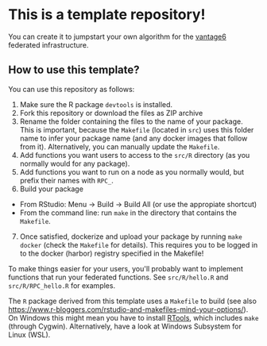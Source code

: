 # This is a template repository!
You can create it to jumpstart your own algorithm for the [vantage6](https://github.com/IKNL/VANTAGE6) federated infrastructure.

## How to use this template?

You can use this repository as follows:
1. Make sure the R package `devtools` is installed.
2. Fork this repository or download the files as ZIP archive
3. Rename the folder containing the files to the name of your package. This is important, because the `Makefile` (located in `src`) uses this folder name to infer your package name (and any docker images that follow from it). Alternatively, you can manually update the `Makefile`.
4. Add functions you want users to access to the `src/R` directory (as you normally would for any package).
5. Add functions you want to run on a node as you normally would, but prefix their names with `RPC_`.
6. Build your package
  * From RStudio: Menu -> Build -> Build All (or use the appropiate shortcut)
  * From the command line: run `make` in the directory that contains the `Makefile`.
7. Once satisfied, dockerize and upload your package by running `make docker` (check the `Makefile` for details). This requires you to be logged in to the docker (harbor) registry specified in the Makefile!

To make things easier for your users, you'll probably want to implement functions that run your federated functions. See `src/R/hello.R` and `src/R/RPC_hello.R` for examples.

The `R` package derived from this template uses a `Makefile` to build (see also https://www.r-bloggers.com/rstudio-and-makefiles-mind-your-options/). On Windows this might mean you have to install [RTools](https://cran.r-project.org/bin/windows/Rtools/), which includes `make` (through Cygwin). Alternatively, have a look at Windows Subsystem for Linux (WSL).

